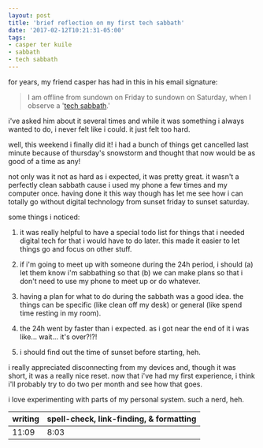 ```yaml
---
layout: post
title: 'brief reflection on my first tech sabbath'
date: '2017-02-12T10:21:31-05:00'
tags:
- casper ter kuile
- sabbath
- tech sabbath
---
```


for years, my friend casper has had in this in his email signature:

> I am offline from sundown on Friday to sundown on Saturday, when I observe a '[tech sabbath](http://www.sabbathmanifesto.org/).' 

i've asked him about it several times and while it was something i always wanted to do, i never felt like i could. it just felt too hard.

well, this weekend i finally did it! i had a bunch of things get cancelled last minute because of thursday's snowstorm and thought that now would be as good of a time as any!

not only was it not as hard as i expected, it was pretty great. it wasn't a perfectly clean sabbath cause i used my phone a few times and my computer once. having done it this way though has let me see how i can totally go without digital technology from sunset friday to sunset saturday. 

some things i noticed:

1. it was really helpful to have a special todo list for things that i needed digital tech for that i would have to do later. this made it easier to let things go and focus on other stuff. 

1. if i'm going to meet up with someone during the 24h period, i should (a) let them know i'm sabbathing so that (b) we can make plans so that i don't need to use my phone to meet up or do whatever. 

1. having a plan for what to do during the sabbath was a good idea. the things can be specific (like clean off my desk) or general (like spend time resting in my room). 

1. the 24h went by faster than i expected. as i got near the end of it i was like... wait... it's over?!?! 

1. i should find out the time of sunset before starting, heh. 

i really appreciated disconnecting from my devices and, though it was short, it was a really nice reset. now that i've had my first experience, i think i'll probably try to do two per month and see how that goes. 

i love experimenting with parts of my personal system. such a nerd, heh. 

<table>
	<thead>
		<tr>
			<th>writing</th>
			<th>spell-check, link-finding, & formatting</th>
		</tr>
	</thead>
	<tbody>
		<tr>
			<td>11:09</td>
			<td>8:03</td>
		</tr>
	</tbody>
</table>
